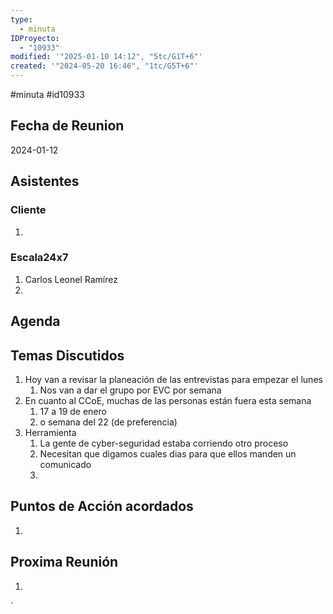 ```yaml
---
type:
  - minuta
IDProyecto:
  - "10933"
modified: '"2025-01-10 14:12", "5tc/G1T+6"'
created: '"2024-05-20 16:46", "1tc/G5T+6"'
---
```

#minuta 
#id10933 

## Fecha de Reunion
2024-01-12

## Asistentes

### Cliente
1. 
### Escala24x7
1. Carlos Leonel Ramírez
2. 

## Agenda

## Temas Discutidos
1. Hoy van a revisar la planeación de las entrevistas para empezar el lunes
	1. Nos van a dar el grupo por EVC por semana
2. En cuanto al CCoE, muchas de las personas están fuera esta semana
	1. 17 a 19 de enero
	2. o semana del 22 (de preferencia)
3. Herramienta
	1. La gente de cyber-seguridad estaba corriendo otro proceso
	2. Necesitan que  digamos cuales dias para que ellos manden un comunicado
	3. 

## Puntos de Acción acordados
1. 

## Proxima Reunión
1.  

`